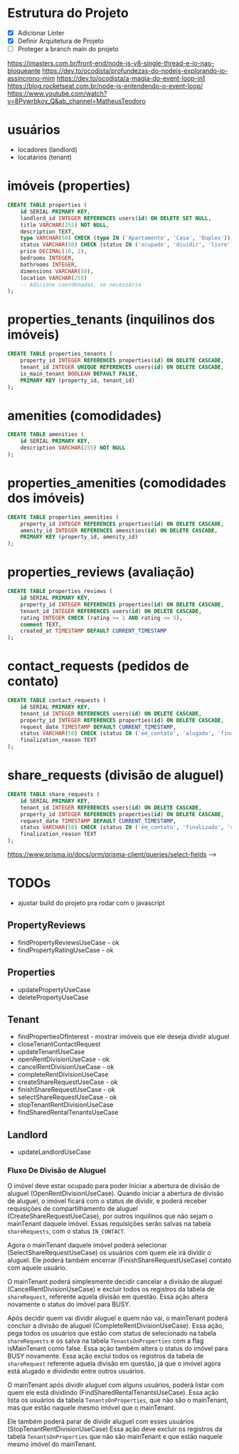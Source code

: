# Estrutura do Projeto

- [x] Adicionar Linter
- [x] Definir Arquitetura de Projeto
- [ ] Proteger a branch main do projeto

https://imasters.com.br/front-end/node-js-v8-single-thread-e-io-nao-bloqueante
https://dev.to/ocodista/profundezas-do-nodejs-explorando-io-assincrono-mim
https://dev.to/ocodista/a-magia-do-event-loop-in1
https://blog.rocketseat.com.br/node-js-entendendo-o-event-loop/
https://www.youtube.com/watch?v=8Pywrbkoy_Q&ab_channel=MatheusTeodoro

# usuários

- locadores (landlord)
- locatários (tenant)

# imóveis (properties)

```sql
CREATE TABLE properties (
    id SERIAL PRIMARY KEY,
    landlord_id INTEGER REFERENCES users(id) ON DELETE SET NULL,
    title VARCHAR(255) NOT NULL,
    description TEXT,
    type VARCHAR(50) CHECK (type IN ('Apartamento', 'Casa', 'Duplex')),
    status VARCHAR(50) CHECK (status IN ('ocupado', 'dividir', 'livre')),
    price DECIMAL(10, 2),
    bedrooms INTEGER,
    bathrooms INTEGER,
    dimensions VARCHAR(50),
    location VARCHAR(255)
    -- Adicione coordenadas, se necessário
);
```

# properties_tenants (inquilinos dos imóveis)

```sql
CREATE TABLE properties_tenants (
    property_id INTEGER REFERENCES properties(id) ON DELETE CASCADE,
    tenant_id INTEGER UNIQUE REFERENCES users(id) ON DELETE CASCADE,
    is_main_tenant BOOLEAN DEFAULT FALSE,
    PRIMARY KEY (property_id, tenant_id)
);
```

# amenities (comodidades)

```sql
CREATE TABLE amenities (
    id SERIAL PRIMARY KEY,
    description VARCHAR(255) NOT NULL
);
```

# properties_amenities (comodidades dos imóveis)

```sql
CREATE TABLE properties_amenities (
    property_id INTEGER REFERENCES properties(id) ON DELETE CASCADE,
    amenity_id INTEGER REFERENCES amenities(id) ON DELETE CASCADE,
    PRIMARY KEY (property_id, amenity_id)
);
```

# properties_reviews (avaliação)

```sql
CREATE TABLE properties_reviews (
    id SERIAL PRIMARY KEY,
    property_id INTEGER REFERENCES properties(id) ON DELETE CASCADE,
    tenant_id INTEGER REFERENCES users(id) ON DELETE CASCADE,
    rating INTEGER CHECK (rating >= 1 AND rating <= 5),
    comment TEXT,
    created_at TIMESTAMP DEFAULT CURRENT_TIMESTAMP
);
```

# contact_requests (pedidos de contato)

```sql
CREATE TABLE contact_requests (
    id SERIAL PRIMARY KEY,
    tenant_id INTEGER REFERENCES users(id) ON DELETE CASCADE,
    property_id INTEGER REFERENCES properties(id) ON DELETE CASCADE,
    request_date TIMESTAMP DEFAULT CURRENT_TIMESTAMP,
    status VARCHAR(50) CHECK (status IN ('em_contato', 'alugado', 'finalizado')) DEFAULT 'em_contato',
    finalization_reason TEXT
);
```

# share_requests (divisão de aluguel)

```sql
CREATE TABLE share_requests (
    id SERIAL PRIMARY KEY,
    tenant_id INTEGER REFERENCES users(id) ON DELETE CASCADE,
    property_id INTEGER REFERENCES properties(id) ON DELETE CASCADE,
    request_date TIMESTAMP DEFAULT CURRENT_TIMESTAMP,
    status VARCHAR(50) CHECK (status IN ('em_contato', 'finalizado', 'selecionado', 'dividindo')) DEFAULT 'em_contato',
    finalization_reason TEXT
);
```

https://www.prisma.io/docs/orm/prisma-client/queries/select-fields -->

# TODOs

- ajustar build do projeto pra rodar com o javascript

## PropertyReviews

- findPropertyReviewsUseCase - ok
- findPropertyRatingUseCase - ok

## Properties

- updatePropertyUseCase
- deletePropertyUseCase

## Tenant

- findPropertiesOfInterest - mostrar imóveis que ele deseja dividir aluguel
- closeTenantContactRequest
- updateTenantUseCase
- openRentDivisionUseCase - ok
- cancelRentDivisionUseCase - ok
- completeRentDivisionUseCase
- createShareRequestUseCase - ok
- finishShareRequestUseCase - ok
- selectShareRequestUseCase - ok
- stopTenantRentDivisionUseCase
- findSharedRentalTenantsUseCase

## Landlord

- updateLandlordUseCase

### Fluxo De Divisão de Aluguel

O imóvel deve estar ocupado para poder Iniciar a abertura de divisão de aluguel (OpenRentDivisionUseCase).
Quando iniciar a abertura de divisão de aluguel, o imóvel ficará com o status de dividir, e poderá receber 
requisições de compartilhamento de aluguel (CreateShareRequestUseCase), por outros inquilinos que não sejam
o mainTenant daquele imóvel. Essas requisições serão salvas na tabela `shareRequests`, com o status `IN_CONTACT`.

Agora o mainTenant daquele imóvel poderá selecionar (SelectShareRequestUseCase) os usuários com quem ele irá dividir o aluguel.
Ele poderá também encerrar (FinishShareRequestUseCase) contato com aquele usuário.

O mainTenant poderá simplesmente decidir cancelar a divisão de aluguel (CancelRentDivisionUseCase) e excluir todos os registros da tabela de `shareRequest`,
referente aquela divisão em questão. Essa ação altera novamente o status do imóvel para BUSY.

Após decidir quem vai dividir aluguel e quem não vai, o mainTenant poderá concluir a divisão de aluguel (CompleteRentDivisionUseCase).
Essa ação, pega todos os usuários que estão com status de selecionado na tabela `shareRequests` e os salva na 
tabela `TenantsOnProperties` com a flag isMainTenant como false. 
Essa ação também altera o status do imóvel para BUSY novamente.
Essa ação exclui todos os registros da tabela de `shareRequest` referente aquela divisão em questão,
já que o imóvel agora está alugado e dividindo entre outros usuários.

O mainTenant após dividir aluguel com alguns usuários, poderá listar com quem ele está dividindo (FindSharedRentalTenantsUseCase).
Essa ação lista os usuários da tabela `TenantsOnProperties`, que não são o mainTenant, mas que estão naquele
mesmo imóvel que o mainTenant.

Ele também poderá parar de dividir aluguel com esses usuários (StopTenantRentDivisionUseCase) 
Essa ação deve excluir os registros da tabela `TenantsOnProperties` que não são mainTenant e que estão
naquele mesmo imóvel do mainTenant.
